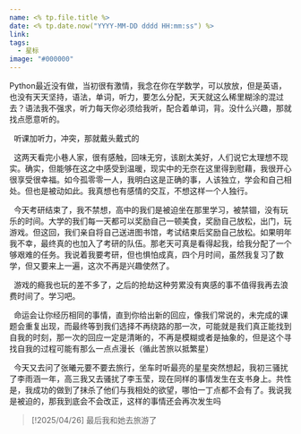 ```yaml
---
name: <% tp.file.title %>
date: <% tp.date.now("YYYY-MM-DD dddd HH:mm:ss") %>
link:
tags:
  - 星标
image: "#000000"
---
```

  Python最近没有做，当初很有激情，我念在你在学数学，可以放放，但是英语，也没有天天坚持，语法，单词，听力，要怎么分配，天天就这么稀里糊涂的混过去？语法我不强求，听力每天你必须给我听，配合着单词，背。没什么兴趣，那就找点愿意听的。

  听课加听力，冲突，那就戴头戴式的

  这两天看完小巷人家，很有感触，回味无穷，该剧太美好，人们说它太理想不现实。确实，但能够在这之中感受到温暖，现实中的无奈在这里得到慰藉，我很开心很享受很幸福。如今孤零零一人，我明白这是正确的事，人该独立，学会和自己相处。但也是被动如此。我真想也有感情的交互，不想这样一个人独行。

  今天考研结束了，我不禁想，高中的我们是被迫坐在那里学习，被禁锢，没有玩乐的时间。大学的我们每一天都可以奖励自己一顿美食，奖励自己放松，出门，玩游戏。但这回，我们亲自将自己送进图书馆，考试结束后奖励自己放松。如果明年我不幸，最终真的也加入了考研的队伍。那老天可真是看得起我，给我分配了一个够艰难的任务。我说着我要考研，但也惧怕成真，四个月时间，虽然我复习了数学，但又要来上一遍，这次不再是兴趣使然了。

  游戏的瘾我也玩的差不多了，之后的抢劫这种劳累没有爽感的事不值得我再去浪费时间了。学习吧。

  命运会让你经历相同的事情，直到你给出新的回应，像我们常说的，未完成的课题会重复出现，而最终等到我们选择不再绕路的那一次，可能就是我们真正能找到自我的时刻，那一次的回应一定是清晰的，不再是模糊或者是抽象的，但是这个寻找自我的过程可能有那么一点点漫长（循此苦旅以抵繁星）

  今天又去问了张曦元要不要去旅行，坐车时听最亮的星星突然想起，我初三骚扰了李雨涵一年，高三我又去骚扰了李玉莹，现在同样的事情发生在支书身上。共性是，我成功的做到了抹杀了他们与我相处的欲望，哪怕一丁点都不会有了。我说我是被迫的，那我到底会不会改正，这样的事情还会再次发生吗
  

> [!2025/04/26]
>  最后我和她去旅游了

